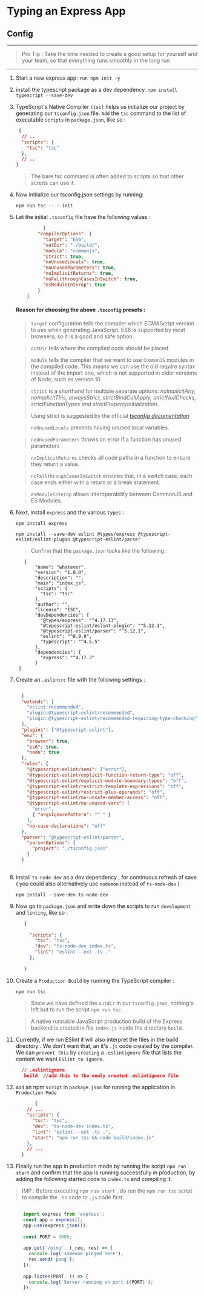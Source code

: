 # Typing an Express App

## Config 

  ---

  > Pro Tip : Take the time needed to create a good setup for yourself and your team, so that everything runs smoothly in the long run

  ---

  1. Start a new express app:
       `run npm init -y`
  1. install the typescript package as a dev dependency.
        `npm install typescript --save-dev`
  
  1. TypeScript's Native Compiler `(tsc)` helps us initialize our project by generating our `tsconfig.json` file. `Add` the `tsc` command to the list of executable `scripts` in `package.json`, like so :

      ```json
       {
        // ..
        "scripts": {
          "tsc": "tsc"
        },
        // ..
      }
      ```

      > The bare tsc command is often added to scripts so that other scripts can use it.

  1. Now initialize our tsconfig.json settings by running:

       `npm run tsc -- --init`
  
  1. Let the initial `.tsconfig` file have the following values :
           
      ```json
                {
              "compilerOptions": {
                "target": "ES6",
                "outDir": "./build/",
                "module": "commonjs",
                "strict": true,
                "noUnusedLocals": true,
                "noUnusedParameters": true,
                "noImplicitReturns": true,
                "noFallthroughCasesInSwitch": true,
                "esModuleInterop": true
              }
          }
      
     ```
     #### Reason for choosing the above `.tsconfig` presets : 

     > `target` configuration tells the compiler which ECMAScript version to use when generating JavaScript. ES6 is supported by most browsers, so it is a good and safe option.
     
     > `outDir` tells where the compiled code should be placed.

     > `module` tells the compiler that we want to use `CommonJS` modules in the compiled code. This means we can use the old require syntax instead of the import one, which is not supported in older versions of Node, such as version 10.

     > `strict` is a shorthand for multiple separate options: _noImplicitAny, noImplicitThis, alwaysStrict, strictBindCallApply, strictNullChecks, strictFunctionTypes and strictPropertyInitialization_.
     >
     > Using strict is suggested by the official *_[tsconfig documentation](https://www.staging-typescript.org/tsconfig#strict)_*

     > `noUnusedLocals` prevents having unused local variables.
     
     > `noUnusedParameters` throws an error if a function has unused parameters

     > `noImplicitReturns` checks all code paths in a function to ensure they return a value.

     > `noFallthroughCasesInSwitch` ensures that, in a switch case, each case ends either with a return or a break statement.

     > `esModuleInterop` allows interoperability between CommonJS and ES Modules.

  1. Next, install `express` and the various `types` :

     `npm install express`  

      `npm install --save-dev eslint @types/express @typescript-eslint/eslint-plugin @typescript-eslint/parser` 

      > Confirm that the `package.json` looks like the following :
          
            {
                "name": "whatever",
                "version": "1.0.0",
                "description": "",
                "main": "index.js",
                "scripts": {
                  "tsc": "tsc"
                },
                "author": "",
                "license": "ISC",
                "devDependencies": {
                  "@types/express": "^4.17.13",
                  "@typescript-eslint/eslint-plugin": "^5.12.1",
                  "@typescript-eslint/parser": "^5.12.1",
                  "eslint": "^8.9.0",
                  "typescript": "^4.5.5"
                },
                "dependencies": {
                  "express": "^4.17.3"
                }
          }
  1.  Create an `.eslintrc` file with the following settings : 
      
      ```json 

        {
        "extends": [
          "eslint:recommended",
          "plugin:@typescript-eslint/recommended",
          "plugin:@typescript-eslint/recommended-requiring-type-checking"
        ],
        "plugins": ["@typescript-eslint"],
        "env": {
          "browser": true,
          "es6": true,
          "node": true
        },
        "rules": {
          "@typescript-eslint/semi": ["error"],
          "@typescript-eslint/explicit-function-return-type": "off",
          "@typescript-eslint/explicit-module-boundary-types": "off",
          "@typescript-eslint/restrict-template-expressions": "off",
          "@typescript-eslint/restrict-plus-operands": "off",
          "@typescript-eslint/no-unsafe-member-access": "off",
          "@typescript-eslint/no-unused-vars": [
            "error",
            { "argsIgnorePattern": "^_" }
          ],
          "no-case-declarations": "off"
        },
        "parser": "@typescript-eslint/parser",
          "parserOptions": {
            "project": "./tsconfig.json"
          }
        }
   
      ```
  1. install `ts-node-dev` as a dev dependency , for continuous refresh of save ( you could also alternatively use `nodemon` instead of `ts-node-dev`  )
   
      `npm install --save-dev ts-node-dev`
  
  1. Now go to `package.json` and write down the scripts to run `development` and `linting`, like so :
     
     ```json
        {
    
          "scripts": {
            "tsc": "tsc",
            "dev": "ts-node-dev index.ts",
            "lint": "eslint --ext .ts ."
          },
         
        }
     ```
   
  1. Create a `Production Build` by running the TypeScript compiler  :
      
      `npm run tsc`
  
       >  Since we have defined the `outdir` in our `tsconfig.json`, nothing's left but to run the script `npm run tsc`.
      
       > A native runnable JavaScript production build of the Express backend is created in file `index.js` inside the directory `build`. 
     
  1.  Currently, if we run ESlint it will also interpret the files in the build  directory .   We don't want that, an it's `.js` code created by the compiler. We can `prevent this` by `creating` a `.eslintignore` file that lists the content we want `ESlint to ignore`.
      
       ```json
         // .eslintignore
          build  //add this to the newly created .eslintignore file
       
       ```
      
  
  1. `Add` an npm `script` in `package.json` for running the application in `Production Mode`
   
      ```json
             {
          // ...
          "scripts": {
            "tsc": "tsc",
            "dev": "ts-node-dev index.ts",
            "lint": "eslint --ext .ts .",
            "start": "npm run tsc && node build/index.js"
          },
          // ...
        }
      ```
  1. Finally run the app in production mode by running the script `npm run start` and confirm that the app is running successfully in production, by adding the following started code to `index.ts` and compiling it.
     
  > IMP : Before executing  `npm run start` , do run the `npm run tsc` script to compile the `.ts` code to `.js` code first.
   
  ```javascript
               
        import express from 'express';
        const app = express();
        app.use(express.json());
        
        const PORT = 3000;
        
        app.get('/ping', (_req, res) => {
          console.log('someone pinged here');
          res.send('pong');
        });
        
        app.listen(PORT, () => {
          console.log(`Server running on port ${PORT}`);
        });

  ```